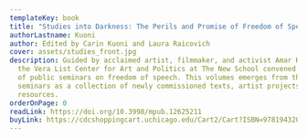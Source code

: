 ```yaml
---
templateKey: book
title: "Studies into Darkness: The Perils and Promise of Freedom of Speech"
authorLastname: Kuoni
author: Edited by Carin Kuoni and Laura Raicovich
cover: assets/studies_front.jpg
description: Guided by acclaimed artist, filmmaker, and activist Amar Kanwar,
  the Vera List Center for Art and Politics at The New School convened a series
  of public seminars on freedom of speech. This volumes emerges from these
  seminars as a collection of newly commissioned texts, artist projects, and
  resources.
orderOnPage: 0
readLink: https://doi.org/10.3998/mpub.12625211
buyLink: https://cdcshoppingcart.uchicago.edu/Cart2/Cart?ISBN=9781943208388&PRESS=amherst
---
```

